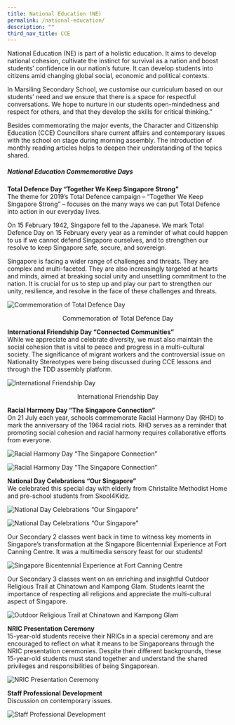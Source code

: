 ```yaml
---
title: National Education (NE)
permalink: /national-education/
description: ""
third_nav_title: CCE
---
```

National Education (NE) is part of a holistic education. It aims to develop national cohesion, cultivate the instinct for survival as a nation and boost students’ confidence in our nation’s future. It can develop students into citizens amid changing global social, economic and political contexts.

In Marsiling Secondary School, we customise our curriculum based on our students’ need and we ensure that there is a space for respectful conversations. We hope to nurture in our students open-mindedness and respect for others, and that they develop the skills for critical thinking.”

Besides commemorating the major events, the Character and Citizenship Education (CCE) Councillors share current affairs and contemporary issues with the school on stage during morning assembly. The introduction of monthly reading articles helps to deepen their understanding of the topics shared.

##### **National Education Commemorative Days** 

**Total Defence Day “Together We Keep Singapore Strong”**  
The theme for 2019’s Total Defence campaign – “Together We Keep Singapore Strong” – focuses on the many ways we can put Total Defence into action in our everyday lives.

On 15 February 1942, Singapore fell to the Japanese. We mark Total Defence Day on 15 February every year as a reminder of what could happen to us if we cannot defend Singapore ourselves, and to strengthen our resolve to keep Singapore safe, secure, and sovereign.

Singapore is facing a wider range of challenges and threats. They are complex and multi-faceted. They are also increasingly targeted at hearts and minds, aimed at breaking social unity and unsettling commitment to the nation. It is crucial for us to step up and play our part to strengthen our unity, resilience, and resolve in the face of these challenges and threats.

![Commemoration of Total Defence Day](/images/1-3.jpeg)
<p style="text-align:center;">Commemoration of Total Defence Day</p>

**International Friendship Day “Connected Communities”**  
While we appreciate and celebrate diversity, we must also maintain the social cohesion that is vital to peace and progress in a multi-cultural society. The significance of migrant workers and the controversial issue on Nationality Stereotypes were being discussed during CCE lessons and through the TDD assembly platform.

![International Friendship Day](/images/2-2.jpeg)
<p style="text-align:center;">International Friendship Day</p>

**Racial Harmony Day “The Singapore Connection”**  
On 21 July each year, schools commemorate Racial Harmony Day (RHD) to mark the anniversary of the 1964 racial riots. RHD serves as a reminder that promoting social cohesion and racial harmony requires collaborative efforts from everyone.

![Racial Harmony Day “The Singapore Connection”](/images/Racial%20Harmony%20Day%20“The%20Singapore%20Connection”_01.jpg)

![Racial Harmony Day “The Singapore Connection”](/images/Racial%20Harmony%20Day%20“The%20Singapore%20Connection”_02.jpg)

**National Day Celebrations “Our Singapore”**  
We celebrated this special day with elderly from Christalite Methodist Home and pre-school students from Skool4Kidz.

![National Day Celebrations “Our Singapore”](/images/National%20Day%20Celebrations%20“Our%20Singapore”_01.jpg)

![National Day Celebrations “Our Singapore”](/images/National%20Day%20Celebrations%20“Our%20Singapore”_02.jpg)

Our Secondary 2 classes went back in time to witness key moments in Singapore’s transformation at the Singapore Bicentennial Experience at Fort Canning Centre. It was a multimedia sensory feast for our students!

![Singapore Bicentennial Experience at Fort Canning Centre](/images/Singapore%20Bicentennial%20Experience%20at%20Fort%20Canning%20Centre.jpg)

Our Secondary 3 classes went on an enriching and insightful Outdoor Religious Trail at Chinatown and Kampong Glam. Students learnt the importance of respecting all religions and appreciate the multi-cultural aspect of Singapore.

![Outdoor Religious Trail at Chinatown and Kampong Glam](/images/Outdoor%20Religious%20Trail%20at%20Chinatown%20and%20Kampong%20Glam.jpg)

**NRIC Presentation Ceremony**  
15-year-old students receive their NRICs in a special ceremony and are encouraged to reflect on what it means to be Singaporeans through the NRIC presentation ceremonies. Despite their different backgrounds, these 15-year-old students must stand together and understand the shared privileges and responsibilities of being Singaporean.

![NRIC Presentation Ceremony](/images/NRIC%20Presentation%20Ceremony.jpg)

**Staff Professional** **Development**  
Discussion on contemporary issues.

![Staff Professional Development](/images/Staff%20Professional%20Development.jpg)